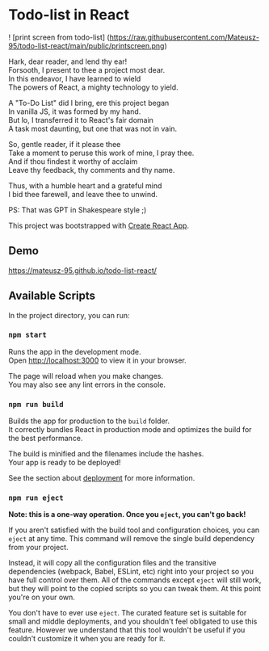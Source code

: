 # Todo-list in React
! [print screen from todo-list] (https://raw.githubusercontent.com/Mateusz-95/todo-list-react/main/public/printscreen.png)

Hark, dear reader, and lend thy ear! <br>
Forsooth, I present to thee a project most dear. <br>
In this endeavor, I have learned to wield <br>
The powers of React, a mighty technology to yield. <br>

A "To-Do List" did I bring, ere this project began <br>
In vanilla JS, it was formed by my hand. <br>
But lo, I transferred it to React's fair domain <br>
A task most daunting, but one that was not in vain. <br>

So, gentle reader, if it please thee <br>
Take a moment to peruse this work of mine, I pray thee. <br>
And if thou findest it worthy of acclaim <br>
Leave thy feedback, thy comments and thy name. <br>

Thus, with a humble heart and a grateful mind <br>
I bid thee farewell, and leave thee to unwind. <br>

PS: That was GPT in Shakespeare style ;)

This project was bootstrapped with [Create React App](https://github.com/facebook/create-react-app).

## Demo 
https://mateusz-95.github.io/todo-list-react/

## Available Scripts

In the project directory, you can run:

### `npm start`

Runs the app in the development mode.\
Open [http://localhost:3000](http://localhost:3000) to view it in your browser.

The page will reload when you make changes.\
You may also see any lint errors in the console.

### `npm run build`

Builds the app for production to the `build` folder.\
It correctly bundles React in production mode and optimizes the build for the best performance.

The build is minified and the filenames include the hashes.\
Your app is ready to be deployed!

See the section about [deployment](https://facebook.github.io/create-react-app/docs/deployment) for more information.

### `npm run eject`

**Note: this is a one-way operation. Once you `eject`, you can't go back!**

If you aren't satisfied with the build tool and configuration choices, you can `eject` at any time. This command will remove the single build dependency from your project.

Instead, it will copy all the configuration files and the transitive dependencies (webpack, Babel, ESLint, etc) right into your project so you have full control over them. All of the commands except `eject` will still work, but they will point to the copied scripts so you can tweak them. At this point you're on your own.

You don't have to ever use `eject`. The curated feature set is suitable for small and middle deployments, and you shouldn't feel obligated to use this feature. However we understand that this tool wouldn't be useful if you couldn't customize it when you are ready for it.

